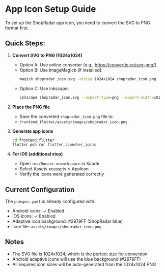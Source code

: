 # App Icon Setup Guide

To set up the ShopRadar app icon, you need to convert the SVG to PNG format first.

## Quick Steps:

1. **Convert SVG to PNG (1024x1024)**
   - Option A: Use online converter (e.g., https://convertio.co/svg-png/)
   - Option B: Use ImageMagick (if installed):
     ```bash
     magick shopradar_icon.svg -resize 1024x1024 shopradar_icon.png
     ```
   - Option C: Use Inkscape:
     ```bash
     inkscape shopradar_icon.svg --export-type=png --export-width=1024 --export-height=1024 --export-filename=shopradar_icon.png
     ```

2. **Place the PNG file**
   - Save the converted `shopradar_icon.png` file to:
   - `frontend_flutter/assets/images/shopradar_icon.png`

3. **Generate app icons**
   ```bash
   cd frontend_flutter
   flutter pub run flutter_launcher_icons
   ```

4. **For iOS (additional step)**
   - Open `ios/Runner.xcworkspace` in Xcode
   - Select Assets.xcassets > AppIcon
   - Verify the icons were generated correctly

## Current Configuration

The `pubspec.yaml` is already configured with:
- Android icons: ✓ Enabled
- iOS icons: ✓ Enabled  
- Adaptive icon background: #2979FF (ShopRadar blue)
- Icon file: `assets/images/shopradar_icon.png`

## Notes

- The SVG file is 1024x1024, which is the perfect size for conversion
- Android adaptive icons will use the blue background (#2979FF)
- All required icon sizes will be auto-generated from the 1024x1024 PNG

